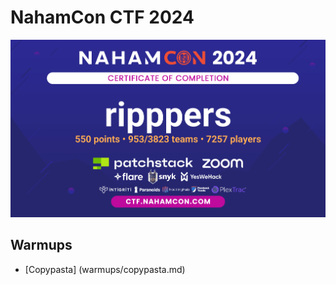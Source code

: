 # NahamCon CTF 2024
![](images/nahamcon-certificate.png)

## Warmups
- [Copypasta] (warmups/copypasta.md)




